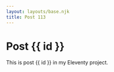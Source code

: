 ```yaml
---
layout: layouts/base.njk
title: Post 113
---
```


# Post {{ id }}

This is post {{ id }} in my Eleventy project.
